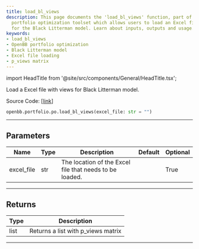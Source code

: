 ```yaml
---
title: load_bl_views
description: This page documents the 'load_bl_views' function, part of the OpenBB's
  portfolio optimization toolset which allows users to load an Excel file with views
  for the Black Litterman model. Learn about inputs, outputs and usage.
keywords:
- load_bl_views
- OpenBB portfolio optimization
- Black Litterman model
- Excel file loading
- p_views matrix
---
```


import HeadTitle from '@site/src/components/General/HeadTitle.tsx';

<HeadTitle title="portfolio.po.load_bl_views - Reference | OpenBB SDK Docs" />

Load a Excel file with views for Black Litterman model.

Source Code: [[link](https://github.com/OpenBB-finance/OpenBBTerminal/tree/main/openbb_terminal/portfolio/portfolio_optimization/excel_model.py#L101)]

```python
openbb.portfolio.po.load_bl_views(excel_file: str = "")
```

---

## Parameters

| Name | Type | Description | Default | Optional |
| ---- | ---- | ----------- | ------- | -------- |
| excel_file | str | The location of the Excel file that needs to be loaded. |  | True |


---

## Returns

| Type | Description |
| ---- | ----------- |
| list | Returns a list with p_views matrix |
---
